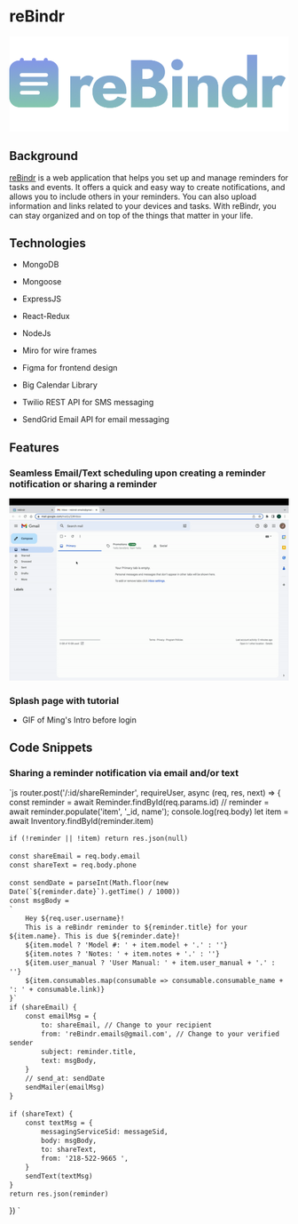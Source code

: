 # reBindr

![logo](./frontend/public/logo-color.png)

## Background

[reBindr](http://rebindr.onrender.com/) is a web application that helps you set up and manage reminders for tasks and events. It offers a quick and easy way to create notifications, and allows you to include others in your reminders. You can also upload information and links related to your devices and tasks. With reBindr, you can stay organized and on top of the things that matter in your life.

## Technologies

* MongoDB
* Mongoose
* ExpressJS
* React-Redux
* NodeJs

* Miro for wire frames
* Figma for frontend design
* Big Calendar Library
* Twilio REST API for SMS messaging
* SendGrid Email API for email messaging

## Features

### Seamless Email/Text scheduling upon creating a reminder notification or sharing a reminder

![shareReminder](https://github.com/jimmyvo39/reBindr/blob/main/frontend/public/shareReminder.gif)


### Splash page with tutorial

* GIF of Ming's Intro before login

## Code Snippets

### Sharing a reminder notification via email and/or text

`js
router.post('/:id/shareReminder', requireUser, async (req, res, next) => {
    const reminder = await Reminder.findById(req.params.id)
    // reminder = await reminder.populate('item', '_id, name');
    console.log(req.body)
    let item = await Inventory.findById(reminder.item)

    if (!reminder || !item) return res.json(null)

    const shareEmail = req.body.email
    const shareText = req.body.phone

    const sendDate = parseInt(Math.floor(new Date(`${reminder.date}`).getTime() / 1000))
    const msgBody = 
    `   
        Hey ${req.user.username}!
        This is a reBindr reminder to ${reminder.title} for your ${item.name}. This is due ${reminder.date}!  
        ${item.model ? 'Model #: ' + item.model + '.' : ''} 
        ${item.notes ? 'Notes: ' + item.notes + '.' : ''} 
        ${item.user_manual ? 'User Manual: ' + item.user_manual + '.' : ''} 
        ${item.consumables.map(consumable => consumable.consumable_name + ': ' + consumable.link)} 
    }`
    if (shareEmail) {
        const emailMsg = {
            to: shareEmail, // Change to your recipient
            from: 'reBindr.emails@gmail.com', // Change to your verified sender
            subject: reminder.title,
            text: msgBody,
        }      
        // send_at: sendDate
        sendMailer(emailMsg)    
    }
    
    if (shareText) {
        const textMsg = {
            messagingServiceSid: messageSid,
            body: msgBody,
            to: shareText,
            from: '218-522-9665 ',
        }
        sendText(textMsg)
    }
    return res.json(reminder)
})
`

